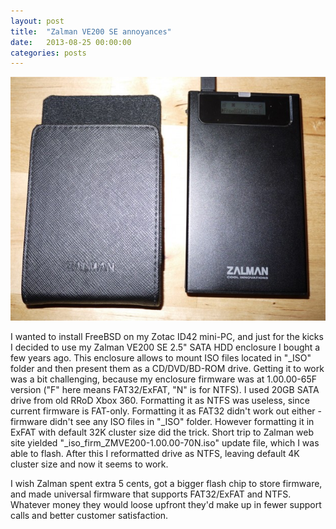 ```yaml
---
layout: post
title:  "Zalman VE200 SE annoyances"
date:   2013-08-25 00:00:00
categories: posts
---
```


![Zalman VE200 SE image][]

I wanted to install FreeBSD on my Zotac ID42 mini-PC, and just for the kicks I decided to use my Zalman VE200 SE 2.5" SATA HDD enclosure I bought a few years ago.
This enclosure allows to mount ISO files located in "\_ISO" folder and then present them as a CD/DVD/BD-ROM drive.
Getting it to work was a bit challenging, because my enclosure firmware was at 1.00.00-65F version ("F" here means FAT32/ExFAT, "N" is for NTFS).
I used 20GB SATA drive from old RRoD Xbox 360. Formatting it as NTFS was useless, since current firmware is FAT-only.
Formatting it as FAT32 didn't work out either - firmware didn't see any ISO files in "\_ISO" folder.
However formatting it in ExFAT with default 32K cluster size did the trick.
Short trip to Zalman web site yielded "\_iso\_firm\_ZMVE200-1.00.00-70N.iso" update file, which I was able to flash.
After this I reformatted drive as NTFS, leaving default 4K cluster size and now it seems to work.

I wish Zalman spent extra 5 cents, got a bigger flash chip to store firmware, and made universal firmware that supports FAT32/ExFAT and NTFS.
Whatever money they would loose upfront they'd make up in fewer support calls and better customer satisfaction.

[Zalman VE200 SE image]: /img/2013-08-25-zalman-ve200-se-annoyances.jpg
"Zalman VE200 SE"
